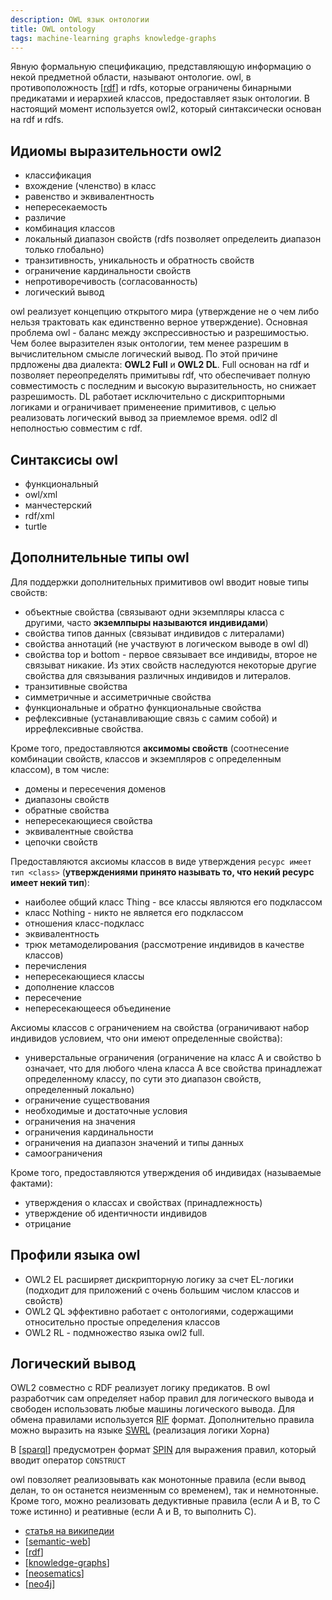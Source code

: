 ```yaml
---
description: OWL язык онтологии
title: OWL ontology
tags: machine-learning graphs knowledge-graphs
---
```

Явную формальную спецификацию, представляющую информацию о некой предметной области, называют онтологие. owl, в противоположность [[rdf]] и rdfs, которые ограничены бинарными предикатами и иерархией классов, предоставляет язык онтологии. В настоящий момент используется owl2, который синтаксически основан на rdf и rdfs.

## Идиомы выразительности owl2

- классификация
- вхождение (членство) в класс
- равенство и эквивалентность
- непересекаемость
- различие
- комбинация классов
- локальный диапазон свойств (rdfs позволяет определеить диапазон только глобально)
- транзитивность, уникальность и обратность свойств
- ограничение кардинальности свойств
- непротиворечивость (согласованность)
- логический вывод

owl реализует концепцию открытого мира (утверждение не о чем либо нельзя трактовать как единственно верное утверждение). Основная проблема owl - баланс между экспрессивностью и разрешимостью. Чем более выразителен язык онтологии, тем менее разрешим в вычислительном смысле логический вывод. По этой причине прдложены два диалекта: **OWL2 Full** и **OWL2 DL**. Full основан на rdf и позволяет переопределять примитывы rdf, что обеспечивает полную совместимость с последним и высокую выразительность, но снижает разрешимость. DL работает исключительно с дискрипторными логиками и ограничивает применеение примитивов, с целью реализовать логический вывод за приемлемое время. odl2 dl неполностью совместим с rdf.

## Синтаксисы owl

- функциональный
- owl/xml
- манчестерский
- rdf/xml
- turtle

## Дополнительные типы owl

Для поддержки дополнительных примитивов owl вводит новые типы свойств:

- объектные свойства (связывают одни экземпляры класса с другими, часто **экземлпыры называются индивидами**)
- свойства типов данных (связыват индивидов с литералами)
- свойства аннотаций (не участвуют в логическом выводе в owl dl)
- свойства top и bottom - первое связывает все индивиды, второе не связыват никакие. Из этих свойств наследуются некоторые другие свойства для связывания различных индивидов и литералов.
- транзитивные свойства
- симметричные и ассиметричные свойства
- функциональные и обратно функциональные свойства
- рефлексивные (устанавливающие связь с самим собой) и иррефлексивные свойства.

Кроме того, предоставляются **аксимомы свойств** (соотнесение комбинации свойств, классов и экземпляров с определенным классом), в том числе:

- домены и пересечения доменов
- диапазоны свойств
- обратные свойства
- непересекающиеся свойства
- эквивалентные свойства
- цепочки свойств

Предоставляются аксиомы классов в виде утверждения `ресурс имеет тип <class>` (**утверждениями принято называть то, что некий ресурс имеет некий тип**):

- наиболее общий класс Thing - все классы являются его подклассом
- класс Nothing - никто не является его подклассом
- отношения класс-подкласс
- эквивалентность
- трюк метамоделирования (рассмотрение индивидов в качестве классов)
- перечисления
- непересекающиеся классы
- дополнение классов
- пересечение
- непересекающееся объединение

Аксиомы классов с ограничением на свойства (ограничивают набор индивидов условием, что они имеют определенные свойства):

- универстальные ограничения (ограничение на класс A и свойство b означает, что для любого члена класса A все свойства принадлежат определенному классу, по сути это диапазон свойств, определенный локально)
- ограничение существования
- необходимые и достаточные условия
- ограничения на значения
- ограничения кардинальности
- ограничения на диапазон значений и типы данных
- самоограничения

Кроме того, предоставляются утверждения об индивидах (называемые фактами):

- утверждения о классах и свойствах (принадлежность)
- утверждение об идентичности индивидов
- отрицание

## Профили языка owl

- OWL2 EL расширяет дискрипторную логику за счет EL-логики (подходит для приложений с очень большим числом классов и свойств)
- OWL2 QL эффективно работает с онтологиями, содержащими относительно простые определения классов
- OWL2 RL - подмножество языка owl2 full.

## Логический вывод

OWL2 совместно с RDF реализует логику предикатов. В owl разработчик сам определяет набор правил для логического вывода и свободен использовать любые машины логического вывода. Для обмена правилами используется [RIF](https://www.w3.org/TR/rif-rdf-owl/) формат. Дополнительно правила можно выразить на языке [SWRL](https://www.w3.org/Submission/SWRL/) (реализация логики Хорна)

В [[sparql]] предусмотрен формат [SPIN](https://www.w3.org/Submission/spin-sparql/) для выражения правил, который вводит оператор `CONSTRUCT`

owl повзоляет реализовывать как монотонные правила (если вывод делан, то он останется неизменным со временем), так и немнотонные. Кроме того, можно реализовать дедуктивные правила (если A и B, то C тоже истинно) и реативные (если A и B, то выполнить C).

- [статья на википедии](https://ru.wikipedia.org/wiki/Web_Ontology_Language)
- [[semantic-web]]
- [[rdf]]
- [[knowledge-graphs]]
- [[neosematics]]
- [[neo4j]]

[//begin]: # "Autogenerated link references for markdown compatibility"
[rdf]: rdf "RDF"
[semantic-web]: semantic-web "Semantic web"
[knowledge-graphs]: ../lists/knowledge-graphs "Knowledge graphs"
[neosematics]: neosematics "Neosematics"
[neo4j]: neo4j "Neo4j graph data base"
[//end]: # "Autogenerated link references"
[//begin]: # "Autogenerated link references for markdown compatibility"
[rdf]: rdf "RDF"
[sparql]: sparql "SPARQL"
[semantic-web]: semantic-web "Semantic web"
[rdf]: rdf "RDF"
[knowledge-graphs]: ../lists/knowledge-graphs "Knowledge graphs"
[neosematics]: neosematics "Neosematics"
[neo4j]: neo4j "Neo4j graph data base"
[//end]: # "Autogenerated link references"